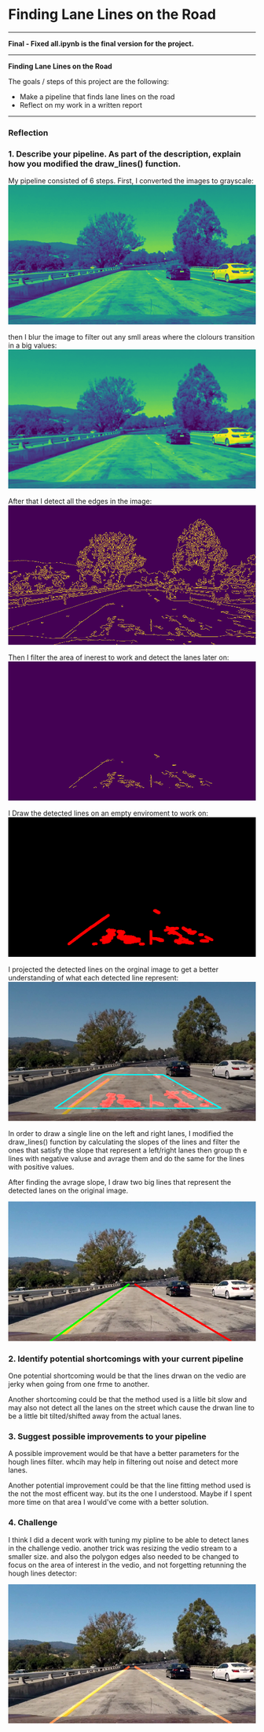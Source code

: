 [//]: # (Image References)

[image1]: ./report_images_output/gray.jpg "Grayscale"
[image2]: ./report_images_output/blur_gray.jpg "Blured Grayscale"
[image3]: ./report_images_output/edges.jpg "Edges"
[image4]: ./report_images_output/masked_edges.jpg "Masked Edges"
[image5]: ./report_images_output/line_image.jpg "Lines"
[image6]: ./report_images_output/lines_edges_array.jpg "Filtered Lines"
[image7]: ./report_images_output/output.jpg "Output"

[image8]: ./challenge_images_output/challenge_Moment.jpg "Output Challange"



# **Finding Lane Lines on the Road** 

---

**Final - Fixed all.ipynb is the final version for the project.**

---

**Finding Lane Lines on the Road**

The goals / steps of this project are the following:
* Make a pipeline that finds lane lines on the road
* Reflect on my work in a written report

---

### Reflection

### 1. Describe your pipeline. As part of the description, explain how you modified the draw_lines() function.

My pipeline consisted of 6 steps. First, I converted the images to grayscale:
![Grayscale][image1]

then I blur the image to filter out any smll areas where the clolours transition  in a big values:
![Blured Grayscale][image2]

After that I detect all the edges in the image:
![Edges][image3]

Then I filter the area of inerest to work and detect the lanes later on:
![Masked Edges][image4]

I Draw the detected lines on an empty enviroment to work on:
![Lines][image5]


I projected the detected lines on the orginal image to get a better understanding of what each detected line represent:
![Filtered Lines][image6]


In order to draw a single line on the left and right lanes, I modified the draw_lines() function by calculating the slopes of the lines and filter the ones that satisfy the slope that represent a left/right lanes then group th e lines with negative valuse and avrage them and do the same for the lines with positive values.

After finding the avrage slope, I draw two big lines that represent the detected lanes on the original image.

![Output][image7]



### 2. Identify potential shortcomings with your current pipeline


One potential shortcoming would be that the lines drwan on the vedio are jerky when going from one frme to another. 

Another shortcoming could be that the method used is a liitle bit slow and may also not detect all the lanes on the street which cause the drwan line to be a little bit tilted/shifted away from the actual lanes.


### 3. Suggest possible improvements to your pipeline

A possible improvement would be that have a better parameters for the hough lines filter. whcih may help in filtering out noise and detect more lanes.

Another potential improvement could be that the line fitting method used is the not the most efficent way. but its the one I  understood. Maybe if I spent more time on that area I would've come with a better solution.

### 4. Challenge

I think I did a decent work with tuning my pipline to be able to detect lanes in the challenge vedio. another trick was resizing the vedio stream to a smaller size. and also the polygon edges also needed to be changed to focus on the area of interest in the vedio, and not forgetting retunning the hough lines detector:

![Challenge][image8]


